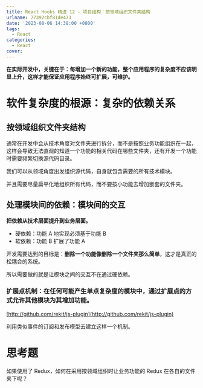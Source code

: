 ```yaml
---
title: React Hooks 精进 12 - 项目结构：按领域组织文件夹结构
urlname: 77392cbf81de473
date: '2023-08-06 14:38:00 +0800'
tags:
  - React
categories:
  - React
cover:
---
```


**在实际开发中，关键在于：每增加一个新的功能，整个应用程序的复杂度不应该明显上升，这样才能保证应用程序始终可扩展，可维护。**

# 软件复杂度的根源：复杂的依赖关系

## 按领域组织文件夹结构

通常在开发中会从技术角度对文件夹进行拆分，而不是按照业务功能组织在一起，这样会导致无法直观的知道一个功能的相关代码在哪些文件夹，还有开发一个功能时需要频繁切换源代码目录。

我们可以从领域角度出发组织源代码，自身就包含需要的所有技术模块。

并且需要尽量扁平化地组织所有代码，而不要按小功能去增加嵌套的文件夹。

## 处理模块间的依赖：模块间的交互

**把依赖从技术层面提升到业务层面。**

- 硬依赖：功能 A 地实现必须基于功能 B
- 软依赖：功能 B 扩展了功能 A

开发需要达到的目标是：**删除一个功能像删除一个文件夹那么简单**，这才是真正的松耦合的系统。

所以需要做的就是让模块之间的交互不在通过硬依赖。

### 扩展点机制：在任何可能产生单点复杂度的模块中，通过扩展点的方式允许其他模块为其增加功能。

[http://github.com/rekit/js-plugin](http://github.com/rekit/js-plugin)

利用类似事件的订阅和发布模型去建立这样一个机制。

# 思考题

如果使用了 Redux，如何在采用按领域组织时让业务功能的 Redux 在各自的文件夹下呢？
